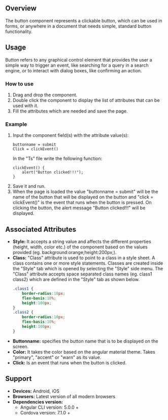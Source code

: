 ## Overview 
The button component represents a clickable button, which can be used in forms, or anywhere in a document that needs simple, standard button functionality.

## Usage
Button refers to any graphical control element that provides the user a simple way to trigger an event, like searching for a query in a search engine, or to interact with dialog boxes, like confirming an action.

### How to use   
1. Drag and drop the component. 
2. Double click the component to display the list of attributes that can be used with it.
3. Fill the attributes which are needed and save the page.

### Example 
1. Input the component field(s) with the attribute value(s):
    ``` 
    buttonname = submit
    Click = clickEvent()
    ```
    In the "Ts" file write the following function:
    ```
    clickEvent() { 
        alert("Button clicked!!!");
    }
    ```
2. Save it and run.
3. When the page is loaded the value "buttonname = submit" will be the name of the button that will be displayed on the button and "click = clickEvent()" is the event that runs when the button is pressed. On clicking the button, the alert message "Button clicked!!!" will be displayed.

## Associated Attributes
- **Style:** It accepts a string value and affects the different properties (height, width, color etc.) of the component based on the values provided (eg. background:orange;height:200px;).
- **Class:** "Class" attribute is used to point to a class in a style sheet. A class contains one or more style statements. Classes are created inside the "Style" tab which is opened by selecting the "Style" side menu. The "Class" attribute accepts space separated class names (eg. class1 class2) which are defined in the "Style" tab as shown below.
    ```css
    .class1 {
        border-radius:10px;
        flex-basis:10%;
        height:100px;
    }
    .class2 {
        border-radius:10px;
        flex-basis:10%;
        height:100px;
    }
    
    ```
- **Buttonname:** specifies the button name that is to be displayed on the screen.
- **Color:** It takes the color based on the angular material theme. Takes "primary", "accent" or "warn" as its value.
- **Click:** Is an event that runs when the button is clicked.

## Support
- **Devices:** Android, iOS
- **Browsers:**  Latest version of all modern browsers
- **Dependencies version:** 
    - Angular CLI version: 5.0.0 + 
    - Cordova version: 7.1.0 +

